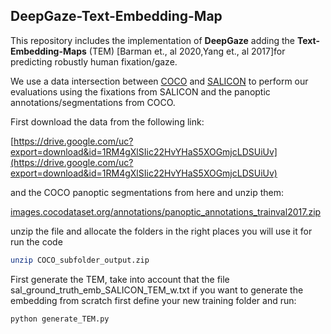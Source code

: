 ## DeepGaze-Text-Embedding-Map 
This repository includes the implementation of **DeepGaze** adding the **Text-Embedding-Maps** (TEM) [Barman et., al 2020,Yang et., al 2017]for predicting robustly human fixation/gaze.

We use a data intersection between [COCO](https://cocodataset.org/#home) and [SALICON](https://cocodataset.org/#home) to perform our evaluations using the fixations from SALICON and the panoptic annotations/segmentations from COCO.

First download the data from the following link:

[https://drive.google.com/uc?export=download&id=1RM4gXlSIic22HvYHaS5XOGmjcLDSUiUv](https://drive.google.com/uc?export=download&id=1RM4gXlSIic22HvYHaS5XOGmjcLDSUiUv)

and the COCO panoptic segmentations from here and unzip them:

[images.cocodataset.org/annotations/panoptic_annotations_trainval2017.zip](images.cocodataset.org/annotations/panoptic_annotations_trainval2017.zip)


unzip the file and allocate the folders in the right places you will use it for run the code
```bash
unzip COCO_subfolder_output.zip
```
First generate the TEM, take into account that the file sal_ground_truth_emb_SALICON_TEM_w.txt if you want to generate the embedding from scratch first define your new training folder and run:

```python
python generate_TEM.py
```
